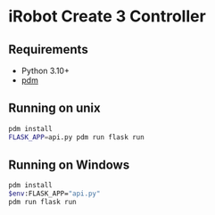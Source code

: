 # iRobot Create 3 Controller

## Requirements

* Python 3.10+
* [pdm](https://pdm.fming.dev)

## Running on unix

```bash
pdm install
FLASK_APP=api.py pdm run flask run
```

## Running on Windows

```bash
pdm install
$env:FLASK_APP="api.py"
pdm run flask run
```
